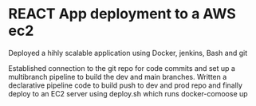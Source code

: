 # REACT App deployment to a AWS ec2

Deployed a hihly scalable application using Docker, jenkins, Bash and git

Established connection to the git repo for code commits and set up a multibranch pipeline to build the dev and main branches.
Written a declarative pipeline code to build push to dev and prod repo and finally deploy to an EC2 server using deploy.sh which runs docker-comoose up

